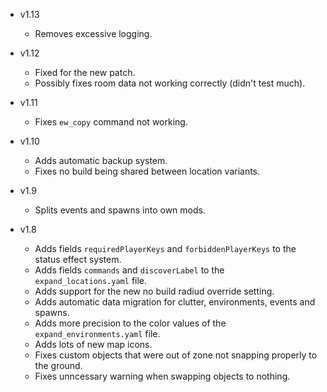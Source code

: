 - v1.13
  - Removes excessive logging.

- v1.12
  - Fixed for the new patch.
  - Possibly fixes room data not working correctly (didn't test much).

- v1.11
  - Fixes `ew_copy` command not working.

- v1.10
  - Adds automatic backup system.
  - Fixes no build being shared between location variants.

- v1.9
  - Splits events and spawns into own mods.

- v1.8
  - Adds fields `requiredPlayerKeys` and `forbiddenPlayerKeys` to the status effect system.
  - Adds fields `commands` and `discoverLabel` to the `expand_locations.yaml` file.
  - Adds support for the new no build radiud override setting.
  - Adds automatic data migration for clutter, environments, events and spawns.
  - Adds more precision to the color values of the  `expand_environments.yaml` file.
  - Adds lots of new map icons.
  - Fixes custom objects that were out of zone not snapping properly to the ground.
  - Fixes unncessary warning when swapping objects to nothing.
